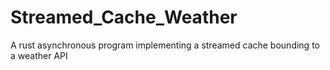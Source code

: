 # Streamed_Cache_Weather
A rust asynchronous program implementing a streamed cache bounding to a weather API

